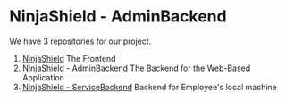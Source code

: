 # NinjaShield - AdminBackend

We have 3 repositories for our project.

1. [NinjaShield](https://github.com/FazleAlahiMukim/NinjaShield) The Frontend
2. [NinjaShield - AdminBackend](https://github.com/FazleAlahiMukim/NinjaShield-AdminBackend) The Backend for the Web-Based Application
3. [NinjaShield - ServiceBackend](https://github.com/FazleAlahiMukim/NinjaShield-Backend) Backend for Employee's local machine

